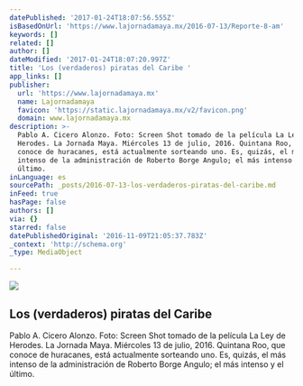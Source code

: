 ```yaml
---
datePublished: '2017-01-24T18:07:56.555Z'
isBasedOnUrl: 'https://www.lajornadamaya.mx/2016-07-13/Reporte-8-am'
keywords: []
related: []
author: []
dateModified: '2017-01-24T18:07:20.997Z'
title: 'Los (verdaderos) piratas del Caribe '
app_links: []
publisher:
  url: 'https://www.lajornadamaya.mx'
  name: Lajornadamaya
  favicon: 'https://static.lajornadamaya.mx/v2/favicon.png'
  domain: www.lajornadamaya.mx
description: >-
  Pablo A. Cicero Alonzo. Foto: Screen Shot tomado de la película La Ley de
  Herodes. La Jornada Maya. Miércoles 13 de julio, 2016. Quintana Roo, que
  conoce de huracanes, está actualmente sorteando uno. Es, quizás, el más
  intenso de la administración de Roberto Borge Angulo; el más intenso y el
  último.
inLanguage: es
sourcePath: _posts/2016-07-13-los-verdaderos-piratas-del-caribe.md
inFeed: true
hasPage: false
authors: []
via: {}
starred: false
datePublishedOriginal: '2016-11-09T21:05:37.783Z'
_context: 'http://schema.org'
_type: MediaObject

---
```

<article style=""><img src="https://img.lajornadamaya.mx/32/o1agb3b593zc_640-414-cover" /><h1>Los (verdaderos) piratas del Caribe </h1><p>Pablo A. Cicero Alonzo. Foto: Screen Shot tomado de la película La Ley de Herodes. La Jornada Maya. Miércoles 13 de julio, 2016. Quintana Roo, que conoce de huracanes, está actualmente sorteando uno. Es, quizás, el más intenso de la administración de Roberto Borge Angulo; el más intenso y el último.</p></article>